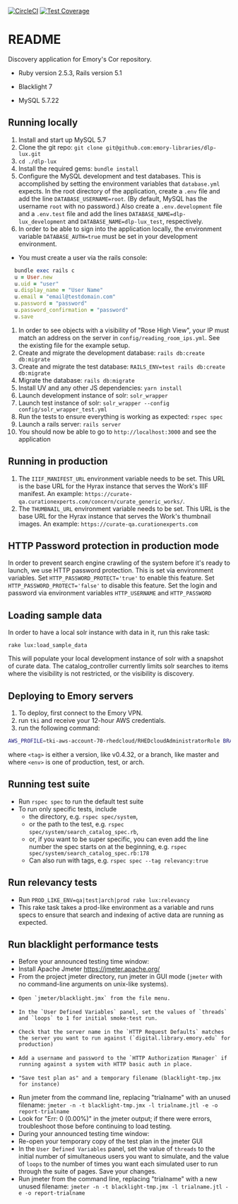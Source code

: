 [![CircleCI](https://circleci.com/gh/emory-libraries/dlp-lux.svg?style=svg)](https://circleci.com/gh/emory-libraries/dlp-lux)
[![Test Coverage](https://api.codeclimate.com/v1/badges/a0d9d34d60d7f3ffe2c2/test_coverage)](https://codeclimate.com/github/emory-libraries/dlp-lux/test_coverage)

# README

Discovery application for Emory's Cor repository.

* Ruby version 2.5.3, Rails version 5.1

* Blacklight 7

* MySQL 5.7.22

## Running locally

1. Install and start up MySQL 5.7
1. Clone the git repo: `git clone git@github.com:emory-libraries/dlp-lux.git`
1. `cd ./dlp-lux`
1. Install the required gems: `bundle install`
1. Configure the MySQL development and test databases. This is accomplished by setting the environment variables that `database.yml` expects. In the root directory of the application, create a `.env` file and add the line `DATABASE_USERNAME=root`. (By default, MySQL has the username `root` with no password.) Also create a `.env.development` file and a `.env.test` file and add the lines `DATABASE_NAME=dlp-lux_development` and `DATABASE_NAME=dlp-lux_test`, respectively.
1. In order to be able to sign into the application locally, the environment variable `DATABASE_AUTH=true` must be set in your development environment.
  * You must create a user via the rails console:
  ```ruby
    bundle exec rails c
    u = User.new
    u.uid = "user"
    u.display_name = "User Name"
    u.email = "email@testdomain.com"
    u.password = "password"
    u.password_confirmation = "password"
    u.save
  ```
1. In order to see objects with a visibility of "Rose High View", your IP must match an address on the server in `config/reading_room_ips.yml`. See the existing file for the example setup.
1. Create and migrate the development database: `rails db:create db:migrate`
1. Create and migrate the test database: `RAILS_ENV=test rails db:create db:migrate`
1. Migrate the database: `rails db:migrate`
1. Install UV and any other JS dependencies: `yarn install`
1. Launch development instance of solr: `solr_wrapper`
1. Launch test instance of solr: `solr_wrapper --config config/solr_wrapper_test.yml`
1. Run the tests to ensure everything is working as expected: `rspec spec`
1. Launch a rails server: `rails server`
1. You should now be able to go to `http://localhost:3000` and see the application

## Running in production

1. The `IIIF_MANIFEST_URL` environment variable needs to be set. This URL is the base
URL for the Hyrax instance that serves the Work's IIIF manifest. An example:
`https://curate-qa.curationexperts.com/concern/curate_generic_works/`.
1. The `THUMBNAIL_URL` environment variable needs to be set. This URL is the base URL for the Hyrax instance that serves the Work's thumbnail images. An example: `https://curate-qa.curationexperts.com`

## HTTP Password protection in production mode
In order to prevent search engine crawling of the system before it's ready to launch, we use HTTP password protection. This is set via environment variables.
Set `HTTP_PASSWORD_PROTECT='true'` to enable this feature.
Set `HTTP_PASSWORD_PROTECT='false'` to disable this feature.
Set the login and password via environment variables `HTTP_USERNAME` and `HTTP_PASSWORD`

## Loading sample data

In order to have a local solr instance with data in it, run this rake task:
  ```
  rake lux:load_sample_data
  ```

This will populate your local development instance of solr with a snapshot of curate data. The catalog_controller currently limits solr searches to items where the visibility is not restricted, or the visibility is discovery.

## Deploying to Emory servers

1. To deploy, first connect to the Emory VPN.
1. run `tki` and receive your 12-hour AWS credentials.
1. run the following command:
```bash
AWS_PROFILE=tki-aws-account-70-rhedcloud/RHEDcloudAdministratorRole BRANCH=<tag> bundle exec cap <env> deploy
```
where `<tag>` is either a version, like v0.4.32, or a branch, like master and
where `<env>` is one of production, test, or arch.

## Running test suite
* Run `rspec spec` to run the default test suite
* To run only specific tests, include
  * the directory, e.g. `rspec spec/system`,
  * or the path to the test, e.g. `rspec spec/system/search_catalog_spec.rb`,
  * or, if you want to be super specific, you can even add the line number the spec starts on at the beginning, e.g. `rspec spec/system/search_catalog_spec.rb:178`
  * Can also run with tags, e.g. `rspec spec --tag relevancy:true`

## Run relevancy tests
* Run `PROD_LIKE_ENV=qa|test|arch|prod rake lux:relevancy`
* This rake task takes a prod-like environment as a variable and runs specs to ensure that search and indexing of active data are running as expected.

## Run blacklight performance tests
* Before your announced testing time window:
*   Install Apache Jmeter https://jmeter.apache.org/
*   From the project jmeter directory, run jmeter in GUI mode (`jmeter` with no command-line arguments on unix-like systems).
*     Open `jmeter/blacklight.jmx` from the file menu.
*     In the `User Defined Variables` panel, set the values of `threads` and `loops` to 1 for initial smoke-test run.
*     Check that the server name in the `HTTP Request Defaults` matches the server you want to run against (`digital.library.emory.edu` for production)
*     Add a username and password to the `HTTP Authorization Manager` if running against a system with HTTP basic auth in place.
*     "Save test plan as" and a temporary filename (blacklight-tmp.jmx for instance)
*    Run jmeter from the command line, replacing "trialname" with an unused filename: `jmeter -n -t blacklight-tmp.jmx -l trialname.jtl -e -o report-trialname`
*   Look for "Err: 0 (0.00%)" in the jmeter output; if there were errors, troubleshoot those before continuing to load testing.
* During your announced testing time window:
*   Re-open your temporary copy of the test plan in the jmeter GUI
*   In the `User Defined Variables` panel, set the value of `threads` to the initial number of simultaneous users you want to simulate, and the value of `loops` to the number of times you want each simulated user to run through the suite of pages.  Save your changes.
*   Run jmeter from the command line, replacing "trialname" with a new unused filename: `jmeter -n -t blacklight-tmp.jmx -l trialname.jtl -e -o report-trialname` 
